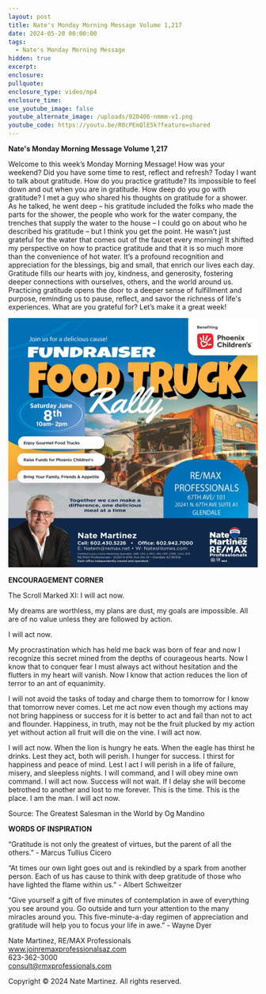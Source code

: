 ```yaml
---
layout: post
title: Nate's Monday Morning Message Volume 1,217
date: 2024-05-20 00:00:00
tags:
  - Nate's Monday Morning Message
hidden: true
excerpt:
enclosure:
pullquote:
enclosure_type: video/mp4
enclosure_time:
use_youtube_image: false
youtube_alternate_image: /uploads/020406-nmmm-v1.png
youtube_code: https://youtu.be/R0cPEmQlE5k?feature=shared
---
```

**Nate's Monday Morning Message Volume 1,217**

Welcome to this week’s Monday Morning Message! How was your weekend? Did you have some time to rest, reflect and refresh? Today I want to talk about gratitude. How do you practice gratitude? Its impossible to feel down and out when you are in gratitude. How deep do you go with gratitude? I met a guy who shared his thoughts on gratitude for a shower. As he talked, he went deep – his gratitude included the folks who made the parts for the shower, the people who work for the water company, the trenches that supply the water to the house – I could go on about who he described his gratitude – but I think you get the point. He wasn’t just grateful for the water that comes out of the faucet every morning! It shifted my perspective on how to practice gratitude and that it is so much more than the convenience of hot water. It’s a profound recognition and appreciation for the blessings, big and small, that enrich our lives each day. Gratitude fills our hearts with joy, kindness, and generosity, fostering deeper connections with ourselves, others, and the world around us. Practicing gratitude opens the door to a deeper sense of fulfillment and purpose, reminding us to pause, reflect, and savor the richness of life's experiences. What are you grateful for? Let’s make it a great week!

![](/uploads/ad-food-t.jpg)

**ENCOURAGEMENT CORNER**&nbsp;

The Scroll Marked XI: I will act now.

My dreams are worthless, my plans are dust, my goals are impossible. All are of no value unless they are followed by action.

I will act now.

My procrastination which has held me back was born of fear and now I recognize this secret mined from the depths of courageous hearts. Now I know that to conquer fear I must always act without hesitation and the flutters in my heart will vanish. Now I know that action reduces the lion of terror to an ant of equanimity.

I will not avoid the tasks of today and charge them to tomorrow for I know that tomorrow never comes. Let me act now even though my actions may not bring happiness or success for it is better to act and fail than not to act and flounder. Happiness, in truth, may not be the fruit plucked by my action yet without action all fruit will die on the vine. I will act now.

I will act now. When the lion is hungry he eats. When the eagle has thirst he drinks. Lest they act, both will perish. I hunger for success. I thirst for happiness and peace of mind. Lest I act I will perish in a life of failure, misery, and sleepless nights. I will command, and I will obey mine own command. I will act now. Success will not wait. If I delay she will become betrothed to another and lost to me forever. This is the time. This is the place. I am the man. I will act now.

Source: The Greatest Salesman in the World by Og Mandino

**WORDS OF INSPIRATION**

“Gratitude is not only the greatest of virtues, but the parent of all the others.” - Marcus Tullius Cicero

“At times our own light goes out and is rekindled by a spark from another person. Each of us has cause to think with deep gratitude of those who have lighted the flame within us.” - Albert Schweitzer

“Give yourself a gift of five minutes of contemplation in awe of everything you see around you. Go outside and turn your attention to the many miracles around you. This five-minute-a-day regimen of appreciation and gratitude will help you to focus your life in awe.” - Wayne Dyer<br>

Nate Martinez, RE/MAX Professionals<br>www.joinremaxprofessionalsaz.com<br>623-362-3000<br>consult@rmxprofessionals.com

Copyright © 2024 Nate Martinez. All rights reserved.